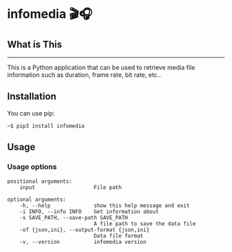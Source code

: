 # infomedia 🎬🎧

## What is This

--------

This is a Python application that can be used to retrieve media file information such as duration, frame rate, bit rate, etc..

## Installation

You can use pip:

```console
~$ pip3 install infomedia
```

## Usage

### Usage options

``` text
positional arguments:
    input                   File path

optional arguments:
    -h, --help              show this help message and exit
    -i INFO, --info INFO    Get information about
    -s SAVE_PATH, --save-path SAVE_PATH
                            A file path to save the data file
    -of {json,ini}, --output-format {json,ini}
                            Data file format
    -v, --version           infomedia version
```
